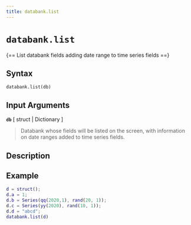 ```yaml
---
title: databank.list
---
```


# `databank.list`

{== List databank fields adding date range to time series fields ==}


## Syntax

    databank.list(db)


## Input Arguments

__`db`__ [ struct | Dictionary ]
> 
> Databank whose fields will be listed on the screen, with information on
> date ranges added to time series fields.
> 

## Description


## Example

```matlab
d = struct();
d.a = 1;
d.b = Series(qq(2020,1), rand(20, 1));
d.c = Series(yy(2020), rand(10, 1));
d.d = "abcd";
databank.list(d)
```

